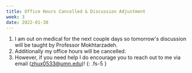 ```yaml
---
title: Office Hours Cancelled & Discussion Adjustment
week: 3
date: 2022-01-30
---
```


1. I am out on medical for the next couple days so tomorrow's discussion will be taught by Professor Mokhtarzadeh.
2. Additionally my office hours will be cancelled. 
2. However, if you need help I do encourage you to reach out to me via email (zhux0533@umn.edu)!
{: .fs-5 }

